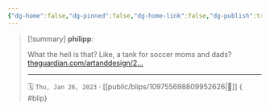 ```yaml
---
{"dg-home":false,"dg-pinned":false,"dg-home-link":false,"dg-publish":true,"type":"blip","disabled rules":["yaml-title","yaml-title-alias","file-name-heading"],"title":"philipp on mastodon @ 2023-01-26","created-date":"2023-01-26T13:17:36","id":109755698809952620,"updated-date":"2025-05-02T08:50:43","dg-path":"blips/109755698809952626.md","permalink":"/blips/109755698809952626/","dgPassFrontmatter":true}
---
```


> [!summary] **philipp**:
>
> What the hell is that? Like, a tank for soccer moms and dads? [theguardian.com/artanddesign/2…](https://www.theguardian.com/artanddesign/2023/jan/25/pepper-spray-school-run-apocalyptic-suv-reznavi-vengeange)
> - - -
>
> 🗓️ `Thu, Jan 26, 2023` · [[public/blips/109755698809952626\|🔗]]
{ #blip}

